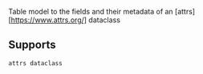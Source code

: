Table model to the fields and their metadata of an [attrs][https://www.attrs.org/] dataclass

<!-- ### API

::: prettyqt.custom_models.attrsfieldsmodel.AttrsFieldsmodel
 -->
## Supports

`attrs dataclass`
